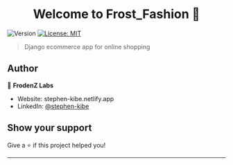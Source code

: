 <h1 align="center">Welcome to Frost_Fashion 👋</h1>
<p>
  <img alt="Version" src="https://img.shields.io/badge/version-1.0-blue.svg?cacheSeconds=2592000" />
  <a href="#" target="_blank">
    <img alt="License: MIT" src="https://img.shields.io/badge/License-MIT-yellow.svg" />
  </a>
</p>

> Django ecommerce app for online shopping

## Author

👤 **FrodenZ Labs**

* Website: stephen-kibe.netlify.app
* LinkedIn: [@stephen-kibe](https://linkedin.com/in/stephen-kibe)

## Show your support

Give a ⭐️ if this project helped you!

***